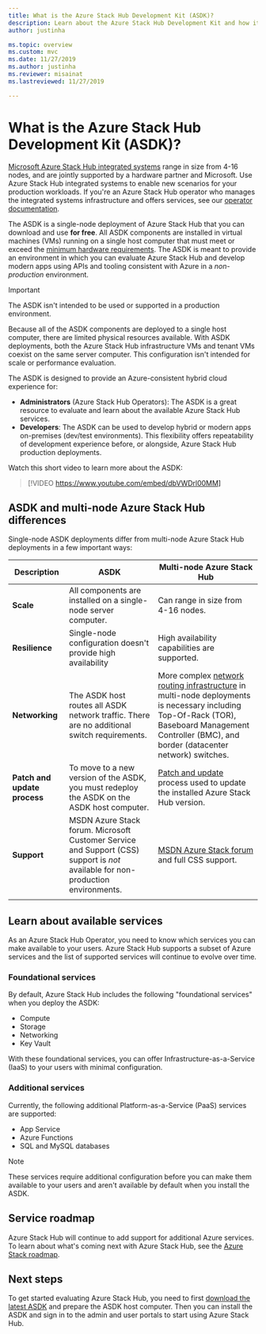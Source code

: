 ```yaml
---
title: What is the Azure Stack Hub Development Kit (ASDK)? 
description: Learn about the Azure Stack Hub Development Kit and how it's used to evaluate Azure Stack Hub.
author: justinha

ms.topic: overview
ms.custom: mvc
ms.date: 11/27/2019
ms.author: justinha
ms.reviewer: misainat
ms.lastreviewed: 11/27/2019

---
```


# What is the Azure Stack Hub Development Kit (ASDK)?
[Microsoft Azure Stack Hub integrated systems](../operator/azure-stack-overview.md) range in size from 4-16 nodes, and are jointly supported by a hardware partner and Microsoft. Use Azure Stack Hub integrated systems to enable new scenarios for your production workloads. If you're an Azure Stack Hub operator who manages the integrated systems infrastructure and offers services, see our [operator documentation](/azure-stack/operator).

The ASDK is a single-node deployment of Azure Stack Hub that you can download and use **for free**. All ASDK components are installed in virtual machines (VMs) running on a single host computer that must meet or exceed the [minimum hardware requirements](asdk-deploy-considerations.md#hardware). The ASDK is meant to provide an environment in which you can evaluate Azure Stack Hub and develop modern apps using APIs and tooling consistent with Azure in a *non-production* environment. 

> [!IMPORTANT]
> The ASDK isn't intended to be used or supported in a production environment.

Because all of the ASDK components are deployed to a single host computer, there are limited physical resources available. With ASDK deployments, both the Azure Stack Hub infrastructure VMs and tenant VMs coexist on the same server computer. This configuration isn't intended for scale or performance evaluation.

The ASDK is designed to provide an Azure-consistent hybrid cloud experience for:
- **Administrators** (Azure Stack Hub Operators): The ASDK is a great resource to evaluate and learn about the available Azure Stack Hub services.
- **Developers**: The ASDK can be used to develop hybrid or modern apps on-premises (dev/test environments). This flexibility offers repeatability of development experience before, or alongside, Azure Stack Hub production deployments.

Watch this short video to learn more about the ASDK:

> [!VIDEO https://www.youtube.com/embed/dbVWDrl00MM]


## ASDK and multi-node Azure Stack Hub differences
Single-node ASDK deployments differ from multi-node Azure Stack Hub deployments in a few important ways:

|Description|ASDK|Multi-node Azure Stack Hub|
|-----|-----|-----|
|**Scale**|All components are installed on a single-node server computer.|Can range in size from 4-16 nodes.|
|**Resilience**|Single-node configuration doesn't provide high availability|High availability capabilities are supported.|
|**Networking**|The ASDK host routes all ASDK network traffic. There are no additional switch requirements.|More complex [network routing infrastructure](../operator/azure-stack-network.md#network-infrastructure) in multi-node deployments is necessary including Top-Of-Rack (TOR), Baseboard Management Controller (BMC), and border (datacenter network) switches.|
|**Patch and update process**|To move to a new version of the ASDK, you must redeploy the ASDK on the ASDK host computer.|[Patch and update](../operator/azure-stack-updates.md) process used to update the installed Azure Stack Hub version.|
|**Support**|MSDN Azure Stack forum. Microsoft Customer Service and Support (CSS) support is *not* available for non-production environments.|[MSDN Azure Stack forum](https://social.msdn.microsoft.com/Forums/en-US/home?forum=AzureStack) and full CSS support.|
| | |

## Learn about available services
As an Azure Stack Hub Operator, you need to know which services you can make available to your users. Azure Stack Hub supports a subset of Azure services and the list of supported services will continue to evolve over time.

### Foundational services
By default, Azure Stack Hub includes the following "foundational services" when you deploy the ASDK:
- Compute
- Storage
- Networking
- Key Vault

With these foundational services, you can offer Infrastructure-as-a-Service (IaaS) to your users with minimal configuration.

### Additional services
Currently, the following additional Platform-as-a-Service (PaaS) services are supported:
- App Service
- Azure Functions
- SQL and MySQL databases

> [!NOTE]
> These services require additional configuration before you can make them available to your users and aren't available by default when you install the ASDK.

## Service roadmap
Azure Stack Hub will continue to add support for additional Azure services. To learn about what's coming next with Azure Stack Hub, see the [Azure Stack roadmap](https://azure.microsoft.com/roadmap/?tag=azure-stack). 


## Next steps
To get started evaluating Azure Stack Hub, you need to first [download the latest ASDK](asdk-download.md) and prepare the ASDK host computer. Then you can install the ASDK and sign in to the admin and user portals to start using Azure Stack Hub.